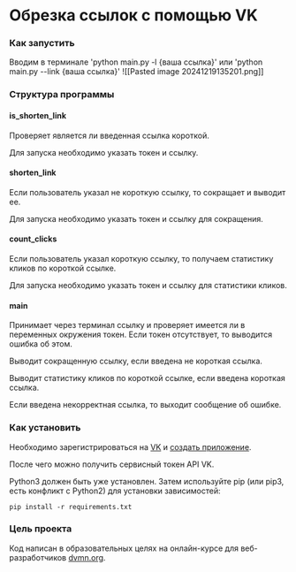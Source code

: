 # Обрезка ссылок с помощью VK

### Как запустить
Вводим в терминале 'python main.py -l {ваша ссылка}' или 'python main.py --link {ваша ссылка}'
![[Pasted image 20241219135201.png]]
### Структура программы

#### is_shorten_link
Проверяет является ли введенная ссылка короткой.

Для запуска необходимо указать токен и ссылку.

#### shorten_link
Если пользователь указал не короткую ссылку, то сокращает и выводит ее.

Для запуска необходимо указать токен и ссылку для сокращения.

#### count_clicks
Если пользователь указал короткую ссылку, то получаем статистику кликов по короткой ссылке.

Для запуска необходимо указать токен и ссылку для статистики кликов.

#### main
Принимает через терминал ссылку и проверяет имеется ли в переменных окружения токен. Если токен отсутствует, то выводится ошибка об этом.

Выводит сокращенную ссылку, если введена не короткая ссылка.

Выводит статистику кликов по короткой ссылке, если введена короткая ссылка.

Если введена некорректная ссылка, то выходит сообщение об ошибке.

### Как установить
Необходимо зарегистрироваться на [VK](https://vk.com) и [создать приложение](https://id.vk.com/about/business/go/docs/ru/vkid/latest/vk-id/connection/create-application).

После чего можно получить сервисный токен API VK.

Python3 должен быть уже установлен. Затем используйте pip (или pip3, есть конфликт с Python2) для установки зависимостей:
```
pip install -r requirements.txt
```
### Цель проекта
Код написан в образовательных целях на онлайн-курсе для веб-разработчиков [dvmn.org](https://dvmn.org/).